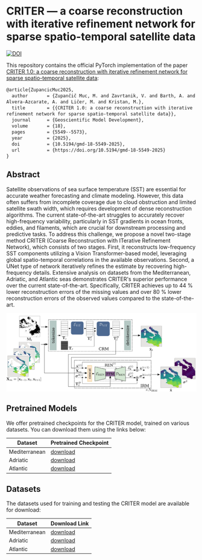# CRITER — a coarse reconstruction with iterative refinement network for sparse spatio-temporal satellite data

[![DOI](https://zenodo.org/badge/DOI/10.5281/zenodo.13923156.svg)](https://doi.org/10.5281/zenodo.13923156)

This repository contains the official PyTorch implementation of the paper [CRITER 1.0: a coarse reconstruction with iterative refinement network for sparse spatio-temporal satellite data](https://gmd.copernicus.org/articles/18/5549/2025/gmd-18-5549-2025.html):
```
@article{ZupancicMuc2025,
  author       = {Zupančič Muc, M. and Zavrtanik, V. and Barth, A. and Alvera-Azcarate, A. and Ličer, M. and Kristan, M.},
  title        = {{CRITER 1.0: a coarse reconstruction with iterative refinement network for sparse spatio-temporal satellite data}},
  journal      = {Geoscientific Model Development},
  volume       = {18},
  pages        = {5549--5573},
  year         = {2025},
  doi          = {10.5194/gmd-18-5549-2025},
  url          = {https://doi.org/10.5194/gmd-18-5549-2025}
}
```

## Abstract
Satellite observations of sea surface temperature (SST) are essential for accurate weather forecasting and climate modeling. However, this data often suffers from incomplete coverage due to cloud obstruction and limited satellite swath width, which requires development of dense reconstruction algorithms. The current state-of-the-art struggles to accurately recover high-frequency variability, particularly in SST gradients in ocean fronts, eddies, and filaments, which are crucial for downstream processing and predictive tasks. To address this challenge, we propose a novel two-stage method CRITER (Coarse Reconstruction with ITerative Refinement Network), which consists of two stages. First, it reconstructs low-frequency SST components utilizing a Vision Transformer-based model, leveraging global spatio-temporal correlations in the available observations. Second, a UNet type of network iteratively refines the estimate by recovering high-frequency details. Extensive analysis on datasets from the Mediterranean, Adriatic, and Atlantic seas demonstrates CRITER's superior performance over the current state-of-the-art. Specifically, CRITER achieves up to 44 % lower reconstruction errors of the missing values and over 80 % lower reconstruction errors of the observed values compared to the state-of-the-art.

![CRITER](CRITER.jpg)


## Pretrained Models

We offer pretrained checkpoints for the CRITER model, trained on various datasets. You can download them using the links below:

| Dataset        | Pretrained Checkpoint |
|----------------|----------------------|
| Mediterranean  | [download](https://drive.google.com/file/d/13ll0Sr5NR1qUtsuZu6C4B-NxjvPfmJ1u/view?usp=drive_link) |
| Adriatic       | [download](https://drive.google.com/file/d/1whCB9QL876SjW4afnXI-G0Q7DHOFrsVI/view?usp=drive_link) |
| Atlantic       | [download](https://drive.google.com/file/d/1qyYqte3QkOXwEdS-R1qYqFob3d4L7_Ki/view?usp=drive_link) |

## Datasets

The datasets used for training and testing the CRITER model are available for download:

| Dataset        | Download Link |
|----------------|---------------|
| Mediterranean  | [download](https://drive.google.com/file/d/1f35PqectvdRN4UsKrWSPb9vAIVZUMGhb/view?usp=drive_link) |
| Adriatic       | [download](https://drive.google.com/file/d/1iMk0lHHVhO43R6PJDtSk5cz7Ys0ej5Yv/view?usp=drive_link) |
| Atlantic       | [download](https://drive.google.com/file/d/1qyYqte3QkOXwEdS-R1qYqFob3d4L7_Ki/view?usp=drive_link) |
